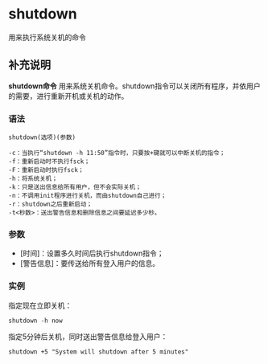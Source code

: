 shutdown
===

用来执行系统关机的命令

## 补充说明

**shutdown命令** 用来系统关机命令。shutdown指令可以关闭所有程序，并依用户的需要，进行重新开机或关机的动作。

### 语法  

```
shutdown(选项)(参数)
```

  

```
-c：当执行“shutdown -h 11:50”指令时，只要按+键就可以中断关机的指令；
-f：重新启动时不执行fsck；
-F：重新启动时执行fsck；
-h：将系统关机；
-k：只是送出信息给所有用户，但不会实际关机；
-n：不调用init程序进行关机，而由shutdown自己进行；
-r：shutdown之后重新启动；
-t<秒数>：送出警告信息和删除信息之间要延迟多少秒。
```

### 参数  

*   [时间]：设置多久时间后执行shutdown指令；
*   [警告信息]：要传送给所有登入用户的信息。

### 实例  

指定现在立即关机：

```
shutdown -h now
```

指定5分钟后关机，同时送出警告信息给登入用户：

```
shutdown +5 "System will shutdown after 5 minutes"
```


